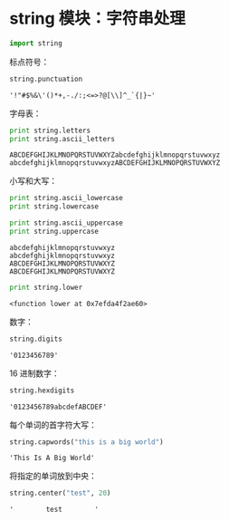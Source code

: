 # string 模块：字符串处理


```python
import string
```

标点符号：


```python
string.punctuation
```




    '!"#$%&\'()*+,-./:;<=>?@[\\]^_`{|}~'



字母表：


```python
print string.letters
print string.ascii_letters
```

    ABCDEFGHIJKLMNOPQRSTUVWXYZabcdefghijklmnopqrstuvwxyz
    abcdefghijklmnopqrstuvwxyzABCDEFGHIJKLMNOPQRSTUVWXYZ
    

小写和大写：


```python
print string.ascii_lowercase
print string.lowercase

print string.ascii_uppercase
print string.uppercase
```

    abcdefghijklmnopqrstuvwxyz
    abcdefghijklmnopqrstuvwxyz
    ABCDEFGHIJKLMNOPQRSTUVWXYZ
    ABCDEFGHIJKLMNOPQRSTUVWXYZ
    


```python
print string.lower
```

    <function lower at 0x7efda4f2ae60>
    

数字：


```python
string.digits
```




    '0123456789'



16 进制数字：


```python
string.hexdigits
```




    '0123456789abcdefABCDEF'



每个单词的首字符大写：


```python
string.capwords("this is a big world")
```




    'This Is A Big World'



将指定的单词放到中央：


```python
string.center("test", 20)
```




    '        test        '



